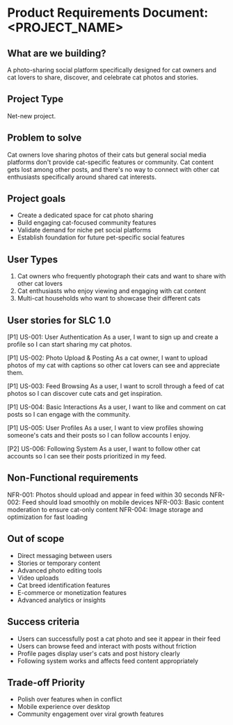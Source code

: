 
# Product Requirements Document: <PROJECT_NAME>

## What are we building? 

A photo-sharing social platform specifically designed for cat owners and cat lovers to share, discover, and celebrate cat photos and stories.

## Project Type

Net-new project. 

## Problem to solve

Cat owners love sharing photos of their cats but general social media platforms don't provide cat-specific features or community. Cat content gets lost among other posts, and there's no way to connect with other cat enthusiasts specifically around shared cat interests.

## Project goals

- Create a dedicated space for cat photo sharing
- Build engaging cat-focused community features
- Validate demand for niche pet social platforms
- Establish foundation for future pet-specific social features

## User Types

1. Cat owners who frequently photograph their cats and want to share with other cat lovers
2. Cat enthusiasts who enjoy viewing and engaging with cat content
3. Multi-cat households who want to showcase their different cats

## User stories for SLC 1.0

[P1] US-001: User Authentication
As a user, I want to sign up and create a profile so I can start sharing my cat photos.

[P1] US-002: Photo Upload & Posting
As a cat owner, I want to upload photos of my cat with captions so other cat lovers can see and appreciate them.

[P1] US-003: Feed Browsing
As a user, I want to scroll through a feed of cat photos so I can discover cute cats and get inspiration.

[P1] US-004: Basic Interactions
As a user, I want to like and comment on cat posts so I can engage with the community.

[P1] US-005: User Profiles
As a user, I want to view profiles showing someone's cats and their posts so I can follow accounts I enjoy.

[P2] US-006: Following System
As a user, I want to follow other cat accounts so I can see their posts prioritized in my feed.

## Non-Functional requirements

NFR-001: Photos should upload and appear in feed within 30 seconds
NFR-002: Feed should load smoothly on mobile devices
NFR-003: Basic content moderation to ensure cat-only content
NFR-004: Image storage and optimization for fast loading

## Out of scope

- Direct messaging between users
- Stories or temporary content
- Advanced photo editing tools
- Video uploads
- Cat breed identification features
- E-commerce or monetization features
- Advanced analytics or insights

## Success criteria 

- Users can successfully post a cat photo and see it appear in their feed
- Users can browse feed and interact with posts without friction
- Profile pages display user's cats and post history clearly
- Following system works and affects feed content appropriately

## Trade-off Priority

- Polish over features when in conflict
- Mobile experience over desktop
- Community engagement over viral growth features